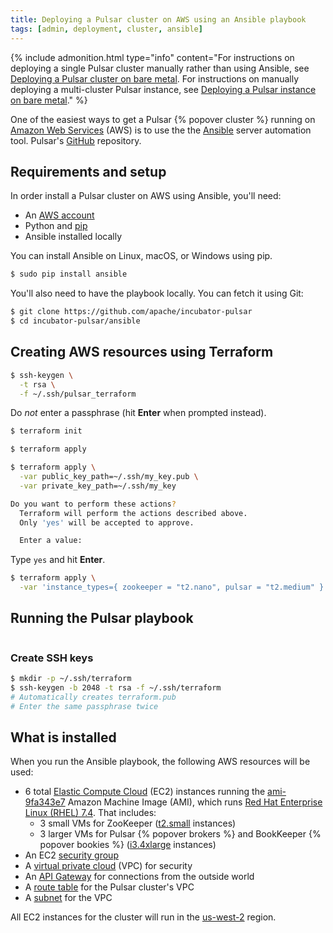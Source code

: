```yaml
---
title: Deploying a Pulsar cluster on AWS using an Ansible playbook
tags: [admin, deployment, cluster, ansible]
---
```


{% include admonition.html type="info"
   content="For instructions on deploying a single Pulsar cluster manually rather than using Ansible, see [Deploying a Pulsar cluster on bare metal](../cluster). For instructions on manually deploying a multi-cluster Pulsar instance, see [Deploying a Pulsar instance on bare metal](../instance)." %}

One of the easiest ways to get a Pulsar {% popover cluster %} running on [Amazon Web Services](https://aws.amazon.com/) (AWS) is to use the the [Ansible](https://www.ansible.com) server automation tool. Pulsar's [GitHub](https://github.com/apache/incubator-pulsar) repository.

## Requirements and setup

In order install a Pulsar cluster on AWS using Ansible, you'll need:

* An [AWS account](https://aws.amazon.com/account/)
* Python and [pip](https://pip.pypa.io/en/stable/)
* Ansible installed locally

You can install Ansible on Linux, macOS, or Windows using pip.

```bash
$ sudo pip install ansible
```

You'll also need to have the playbook locally. You can fetch it using Git:

```bash
$ git clone https://github.com/apache/incubator-pulsar
$ cd incubator-pulsar/ansible
```

## Creating AWS resources using Terraform

```bash
$ ssh-keygen \
  -t rsa \
  -f ~/.ssh/pulsar_terraform
```

Do *not* enter a passphrase (hit **Enter** when prompted instead).

```bash
$ terraform init
```

```bash
$ terraform apply
```

```bash
$ terraform apply \
  -var public_key_path=~/.ssh/my_key.pub \
  -var private_key_path=~/.ssh/my_key
```

```bash
Do you want to perform these actions?
  Terraform will perform the actions described above.
  Only 'yes' will be accepted to approve.

  Enter a value:
```

Type `yes` and hit **Enter**.

```bash
$ terraform apply \
  -var 'instance_types={ zookeeper = "t2.nano", pulsar = "t2.medium" }'
```

## Running the Pulsar playbook

```bash

```

### Create SSH keys

```bash
$ mkdir -p ~/.ssh/terraform
$ ssh-keygen -b 2048 -t rsa -f ~/.ssh/terraform
# Automatically creates terraform.pub
# Enter the same passphrase twice

```

## What is installed

When you run the Ansible playbook, the following AWS resources will be used:

* 6 total [Elastic Compute Cloud](https://aws.amazon.com/ec2) (EC2) instances running the [ami-9fa343e7](https://access.redhat.com/articles/3135091) Amazon Machine Image (AMI), which runs [Red Hat Enterprise Linux (RHEL) 7.4](https://access.redhat.com/documentation/en-us/red_hat_enterprise_linux/7/html-single/7.4_release_notes/index). That includes:
  * 3 small VMs for ZooKeeper ([t2.small](https://www.ec2instances.info/?selected=t2.small) instances)
  * 3 larger VMs for Pulsar {% popover brokers %} and BookKeeper {% popover bookies %} ([i3.4xlarge](https://www.ec2instances.info/?selected=i3.4xlarge) instances)
* An EC2 [security group](http://docs.aws.amazon.com/AWSEC2/latest/UserGuide/using-network-security.html)
* A [virtual private cloud](https://aws.amazon.com/vpc/) (VPC) for security
* An [API Gateway](https://aws.amazon.com/api-gateway/) for connections from the outside world
* A [route table](http://docs.aws.amazon.com/AmazonVPC/latest/UserGuide/VPC_Route_Tables.html) for the Pulsar cluster's VPC
* A [subnet](http://docs.aws.amazon.com/AmazonVPC/latest/UserGuide/VPC_Subnets.html) for the VPC

All EC2 instances for the cluster will run in the [us-west-2](http://docs.aws.amazon.com/AWSEC2/latest/UserGuide/using-regions-availability-zones.html) region.